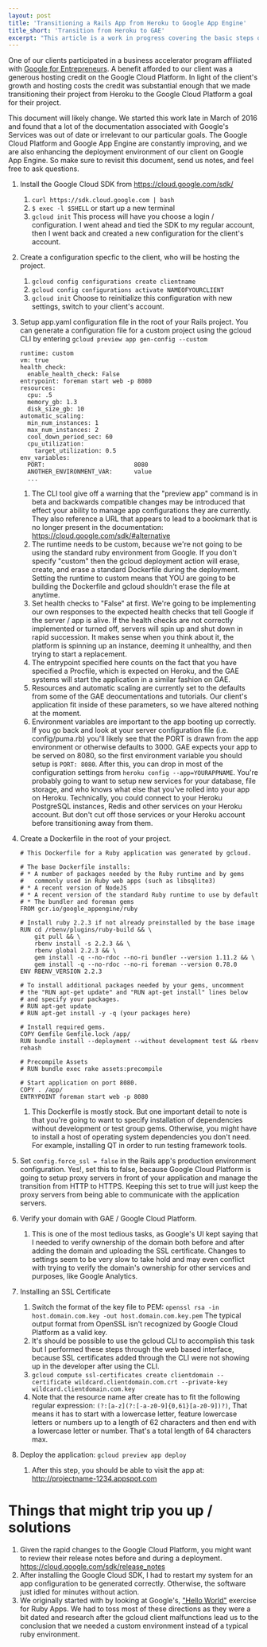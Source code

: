 ```yaml
---
layout: post
title: 'Transitioning a Rails App from Heroku to Google App Engine'
title_short: 'Transition from Heroku to GAE'
excerpt: "This article is a work in progress covering the basic steps of deploying a Rails app on Google App Engine."
---
```


One of our clients participated in a business accelerator program affiliated
with [Google for Entrepreneurs](https://www.googleforentrepreneurs.com). A
benefit afforded to our client was a generous hosting credit on the Google Cloud
Platform. In light of the client's growth and hosting costs the credit was
substantial enough that we made transitioning their project from Heroku to the
Google Cloud Platform a goal for their project.

This document will likely change. We started this work late in March of 2016 and
found that a lot of the documentation associated with Google's Services was out
of date or irrelevant to our particular goals. The Google Cloud Platform and
Google App Engine are constantly improving, and we are also enhancing the
deployment environment of our client on Google App Engine. So make sure to
revisit this document, send us notes, and feel free to ask questions.

1.  Install the Google Cloud SDK from https://cloud.google.com/sdk/
    1.  ```curl https://sdk.cloud.google.com | bash```
    1.  ```$ exec -l $SHELL``` or start up a new terminal
    1.  ```gcloud init``` This process will have you choose a login /
        configuration. I went ahead and tied the SDK to my regular account, then
        I went back and created a new configuration for the client's account.
1.  Create a configuration specfic to the client, who will be hosting the
    project.
    1.  ```gcloud config configurations create clientname```
    1.  ```gcloud config configurations activate NAMEOFYOURCLIENT```
    1.  ```gcloud init``` Choose to reinitialize this configuration with new
        settings, switch to your client's account.
1.  Setup app.yaml configuration file in the root of your Rails project. You
    can generate a configuration file for a custom project using the gcloud CLI
    by entering ```gcloud preview app gen-config --custom```

        runtime: custom
        vm: true
        health_check:
          enable_health_check: False
        entrypoint: foreman start web -p 8080
        resources:
          cpu: .5
          memory_gb: 1.3
          disk_size_gb: 10
        automatic_scaling:
          min_num_instances: 1
          max_num_instances: 2
          cool_down_period_sec: 60
          cpu_utilization:
            target_utilization: 0.5
        env_variables:
          PORT:                         8080
          ANOTHER_ENVIRONMENT_VAR:      value
          ...


    1.  The CLI tool give off a warning that the "preview app" command is in
        beta and backwards compatible changes may be introduced that effect your
        ability to manage app configurations they are currently. They also
        reference a URL that appears to lead to a bookmark that is no longer
        present in the documentation: https://cloud.google.com/sdk/#alternative
    1.  The runtime needs to be custom, because we're not going to be using the
        standard ruby environment from Google. If you don't specify "custom"
        then the gcloud deployment action will erase, create, and erase a
        standard Dockerfile during the deployment. Setting the runtime to custom
        means that YOU are going to be building the Dockerfile and gcloud
        shouldn't erase the file at anytime.
    1.  Set health checks to "False" at first. We're going to be implementing
        our own responses to the expected health checks that tell Google if the
        server / app is alive. If the health checks are not correctly
        implemented or turned off, servers will spin up and shut down in rapid
        succession. It makes sense when you think about it, the platform is
        spinning up an instance, deeming it unhealthy, and then trying to start
        a replacement.
    1.  The entrypoint specified here counts on the fact that you have specified
        a Procfile, which is expected on Heroku, and the GAE systems will start
        the application in a similar fashion on GAE.
    1.  Resources and automatic scaling are currently set to the defaults from
        some of the GAE deocumentations and tutorials. Our client's application
        fit inside of these parameters, so we have altered nothing at the
        moment.
    1.  Environment variables are important to the app booting up correctly. If
        you go back and look at your server configuration file
        (i.e. config/puma.rb) you'll likely see that the PORT is drawn from the
        app environment or otherwise defaults to 3000. GAE expects your app to
        be served on 8080, so the first environment variable you should setup is
        ```PORT: 8080```. After this, you can drop in most of the configuration
        settings from ```heroku config --app=YOURAPPNAME```. You're probably
        going to want to setup new services for your database, file storage, and
        who knows what else that you've rolled into your app on Heroku.
        Technically, you could connect to your Heroku PostgreSQL instances,
        Redis and other services on your Heroku account. But don't cut off those
        services or your Heroku account before transitioning away from them.
      
1.  Create a Dockerfile in the root of your project.

        # This Dockerfile for a Ruby application was generated by gcloud.

        # The base Dockerfile installs:
        # * A number of packages needed by the Ruby runtime and by gems
        #   commonly used in Ruby web apps (such as libsqlite3)
        # * A recent version of NodeJS
        # * A recent version of the standard Ruby runtime to use by default
        # * The bundler and foreman gems
        FROM gcr.io/google_appengine/ruby

        # Install ruby 2.2.3 if not already preinstalled by the base image
        RUN cd /rbenv/plugins/ruby-build && \
            git pull && \
            rbenv install -s 2.2.3 && \
            rbenv global 2.2.3 && \
            gem install -q --no-rdoc --no-ri bundler --version 1.11.2 && \
            gem install -q --no-rdoc --no-ri foreman --version 0.78.0
        ENV RBENV_VERSION 2.2.3

        # To install additional packages needed by your gems, uncomment
        # the "RUN apt-get update" and "RUN apt-get install" lines below
        # and specify your packages.
        # RUN apt-get update
        # RUN apt-get install -y -q (your packages here)

        # Install required gems.
        COPY Gemfile Gemfile.lock /app/
        RUN bundle install --deployment --without development test && rbenv rehash

        # Precompile Assets
        # RUN bundle exec rake assets:precompile

        # Start application on port 8080.
        COPY . /app/
        ENTRYPOINT foreman start web -p 8080

    1.  This Dockerfile is mostly stock. But one important detail to note is
        that you're going to want to specify installation of dependencies
        without development or test group gems. Otherwise, you might have to
        install a host of operating system dependencies you don't need. For
        example, installing QT in order to run testing framework tools.
1.  Set ```config.force_ssl = false``` in the Rails app's production environment
    configuration. Yes!, set this to false, because Google Cloud Platform is
    going to setup proxy servers in front of your application and manage the
    transition from HTTP to HTTPS. Keeping this set to true will just keep the
    proxy servers from being able to communicate with the application servers.
1.  Verify your domain with GAE / Google Cloud Platform.
    1.  This is one of the most tedious tasks, as Google's UI kept saying that
        I needed to verify ownership of the domain both before and after adding
        the domain and uploading the SSL certificate. Changes to settings seem
        to be very slow to take hold and may even conflict with trying to verify
        the domain's ownership for other services and purposes, like Google
        Analytics.  
1.  Installing an SSL Certificate
    1.  Switch the format of the key file to PEM:
        ```openssl rsa -in host.domain.com.key -out host.domain.com.key.pem```
        The typical output format from OpenSSL isn't recognized by Google
        Cloud Platform as a valid key.
    1.  It's should be possible to use the gcloud CLI to accomplish this task
        but I performed these steps through the web based interface, because SSL
        certificates added through the CLI were not showing up in the developer
        after using the CLI.
    1.  ```gcloud compute ssl-certificates create clientdomain --certificate wildcard.clientdomain.com.crt --private-key wildcard.clientdomain.com.key```
    1.  Note that the resource name after create has to fit the following
        regular expression: ```(?:[a-z](?:[-a-z0-9]{0,61}[a-z0-9])?)```,
        That means it has to start with a lowercase letter, feature lowercase
        letters or numbers up to a length of 62 characters and then end with a
        lowercase letter or number. That's a total length of 64 characters max.
1.  Deploy the application: ```gcloud preview app deploy```
    1.  After this step, you should be able to visit the app at:
        http://projectname-1234.appspot.com

Things that might trip you up / solutions
=========================================

1.  Given the rapid changes to the Google Cloud Platform, you might want to
    review their release notes before and during a deployment.
    https://cloud.google.com/sdk/release_notes
1.  After installing the Google Cloud SDK, I had to restart my system for an app
    configuration to be generated correctly. Otherwise, the software just idled
    for minutes without action.
1.  We originally started with by looking at Google's, ["Hello World"](https://cloud.google.com/ruby/getting-started/hello-world#running_hello_world)
    exercise for Ruby Apps. We had to toss most of these directions as they were
    a bit dated and research after the gcloud client malfunctions lead us to
    the conclusion that we needed a custom environment instead of a typical ruby
    environment.

    